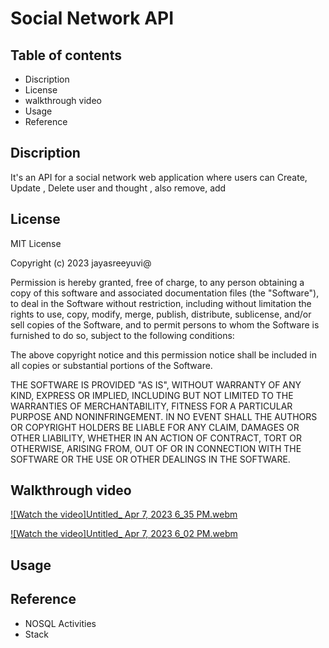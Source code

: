 # Social Network API

## Table of contents

-  Discription
-  License
-  walkthrough video
-  Usage
-  Reference

## Discription

It's an API for a social network web application where users can Create, Update , Delete user and thought , also remove, add 

## License
MIT License

Copyright (c) 2023 jayasreeyuvi@

Permission is hereby granted, free of charge, to any person obtaining a copy
of this software and associated documentation files (the "Software"), to deal
in the Software without restriction, including without limitation the rights
to use, copy, modify, merge, publish, distribute, sublicense, and/or sell
copies of the Software, and to permit persons to whom the Software is
furnished to do so, subject to the following conditions:

The above copyright notice and this permission notice shall be included in all
copies or substantial portions of the Software.

THE SOFTWARE IS PROVIDED "AS IS", WITHOUT WARRANTY OF ANY KIND, EXPRESS OR
IMPLIED, INCLUDING BUT NOT LIMITED TO THE WARRANTIES OF MERCHANTABILITY,
FITNESS FOR A PARTICULAR PURPOSE AND NONINFRINGEMENT. IN NO EVENT SHALL THE
AUTHORS OR COPYRIGHT HOLDERS BE LIABLE FOR ANY CLAIM, DAMAGES OR OTHER
LIABILITY, WHETHER IN AN ACTION OF CONTRACT, TORT OR OTHERWISE, ARISING FROM,
OUT OF OR IN CONNECTION WITH THE SOFTWARE OR THE USE OR OTHER DEALINGS IN THE
SOFTWARE.

## Walkthrough video

[![Watch the video]Untitled_ Apr 7, 2023 6_35 PM.webm](https://user-images.githubusercontent.com/114691852/230684172-19a19ded-deae-4082-9d03-277f2f58ffee.webm)


[![Watch the video]Untitled_ Apr 7, 2023 6_02 PM.webm](https://user-images.githubusercontent.com/114691852/230684252-79037296-1155-489d-a41f-95ed31ed3e7b.webm)


## Usage


## Reference

-  NOSQL Activities
-  Stack 




